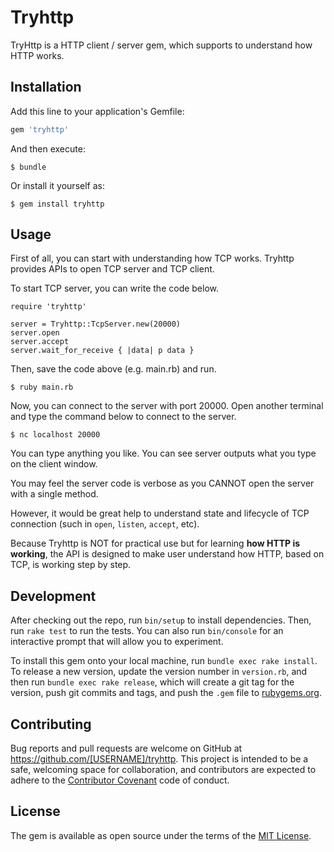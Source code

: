# Tryhttp

TryHttp is a HTTP client / server gem, which supports to understand how HTTP works.

## Installation

Add this line to your application's Gemfile:

```ruby
gem 'tryhttp'
```

And then execute:

    $ bundle

Or install it yourself as:

    $ gem install tryhttp

## Usage

First of all, you can start with understanding how TCP works.
Tryhttp provides APIs to open TCP server and TCP client.

To start TCP server, you can write the code below.

```
require 'tryhttp'

server = Tryhttp::TcpServer.new(20000)
server.open
server.accept
server.wait_for_receive { |data| p data }
```

Then, save the code above (e.g. main.rb) and run.

```
$ ruby main.rb
```

Now, you can connect to the server with port 20000.
Open another terminal and type the command below to connect to the server.

```
$ nc localhost 20000
```

You can type anything you like. You can see server outputs what you type on the client window.

You may feel the server code is verbose as you CANNOT open the server with a single method.

However, it would be great help to understand state and lifecycle of TCP connection (such in `open`, `listen`, `accept`, etc).

Because Tryhttp is NOT for practical use but for learning __how HTTP is working__, the API is designed to make user understand how HTTP, based on TCP, is working step by step.

## Development

After checking out the repo, run `bin/setup` to install dependencies. Then, run `rake test` to run the tests. You can also run `bin/console` for an interactive prompt that will allow you to experiment.

To install this gem onto your local machine, run `bundle exec rake install`. To release a new version, update the version number in `version.rb`, and then run `bundle exec rake release`, which will create a git tag for the version, push git commits and tags, and push the `.gem` file to [rubygems.org](https://rubygems.org).

## Contributing

Bug reports and pull requests are welcome on GitHub at https://github.com/[USERNAME]/tryhttp. This project is intended to be a safe, welcoming space for collaboration, and contributors are expected to adhere to the [Contributor Covenant](http://contributor-covenant.org) code of conduct.


## License

The gem is available as open source under the terms of the [MIT License](http://opensource.org/licenses/MIT).


